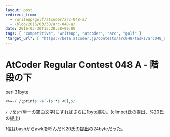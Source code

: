 ```yaml
---
layout: post
redirect_from:
  - /writeup/golf/atcoder/arc-048-a/
  - /blog/2016/03/30/arc-048-a/
date: 2016-03-30T13:20:58+09:00
tags: [ "competitive", "writeup", "atcoder", "arc", "golf" ]
"target_url": [ "https://beta.atcoder.jp/contests/arc048/tasks/arc048_a" ]
---
```


# AtCoder Regular Contest 048 A - 階段の下

perl 31byte

``` perl
<>=~/ /;print$'-$`-($'*$`<0),$/
```

`/ /`を`$"`(単一の空白文字)にすればさらに1byte縮む。(climpet氏の[提出](https://beta.atcoder.jp/contests/arc048/submissions/653618)、%20氏の[提出](https://beta.atcoder.jp/contests/arc048/submissions/653334))

1位はbashからawkを呼んだ%20氏の[提出](https://beta.atcoder.jp/contests/arc048/submissions/653351)の24byteだった。
